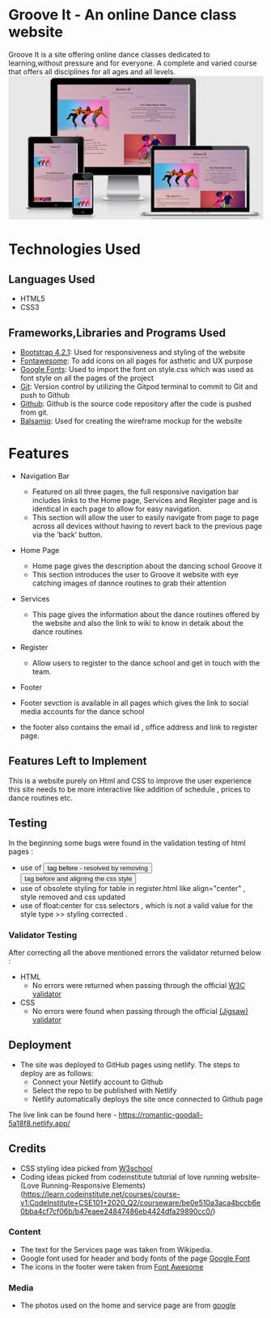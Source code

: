 # Groove It - An online Dance class website
Groove It is a site offering online dance classes dedicated to learning,without pressure and for everyone. A complete and varied course that offers all disciplines for all ages and all levels.
![Responsice Mockup](https://github.com/titiksha3006/codeinstitute-usercentricproject/blob/master/assets/images/preview-grooveit.PNG)

# Technologies Used
## Languages Used
- HTML5
- CSS3
## Frameworks,Libraries and Programs Used
- [Bootstrap 4.2.1](https://getbootstrap.com/docs/4.2/getting-started/introduction/):
   Used for responsiveness and styling of the website
- [Fontawesome](https://fontawesome.com/v5.15/icons?d=gallery&p=2&q=facebook&m=free):
   To add icons on all pages for asthetic and UX purpose
- [Google Fonts](https://fonts.google.com/):
   Used to import the font on style.css which was used as font style on all the pages of the project
- [Git](https://git-scm.com/docs):
   Version control by utilizing the Gitpod terminal to commit to Git and push to Github
- [Github](https://github.com/):
   Github is the source code repository after the code is pushed from git.
- [Balsamiq](https://balsamiq.com/wireframes/desktop/#):
   Used for creating the wireframe mockup for the website

# Features
* Navigation Bar
   * Featured on all three pages, the full responsive navigation bar includes links to the Home page, Services and Register page and is identical in each page to allow for easy navigation.
   * This section will allow the user to easily navigate from page to page across all devices      without having to revert back to the previous page via the ‘back’ button.

* Home Page
  * Home page gives the description about the dancing school Groove it
  * This section introduces the user to Groove it website with eye catching images of dannce routines to grab their attention

* Services
  * This page gives the information about the dance routines offered by the website and also the link to wiki to know in detaik about the dance routines

* Register
  * Allow users to register to the dance school and get in touch with the team.

* Footer
 * Footer sevction is available in all pages which gives the link to social media accounts for the dance school
 * the footer also contains the email id , office address and link to register page.


## Features Left to Implement
  This is a website purely on Html and CSS to improve the user experience this site needs to be more interactive like addition of schedule , prices to dance routines etc.

## Testing 
In the beginning some bugs were found in the validation testing of html pages :
* use of <button> tag before <a> - resolved by removing <button> tag before <a> and aligning the css style
* use of obsolete styling for table in register.html like align="center" , style removed and css updated
* use of float:center for css selectors , which is not a valid value for the style type >> styling corrected .
### Validator Testing 
After correcting all the above mentioned errors the validator returned below :
- HTML
  - No errors were returned when passing through the official [W3C validator](https://validator.w3.org/nu/?doc=https%3A%2F%2Fcode-institute-org.github.io%2Flove-running-2.0%2Findex.html)
- CSS
  - No errors were found when passing through the official [(Jigsaw) validator](https://jigsaw.w3.org/css-validator/validator?uri=https%3A%2F%2Fvalidator.w3.org%2Fnu%2F%3Fdoc%3Dhttps%253A%252F%252Fcode-institute-org.github.io%252Flove-running-2.0%252Findex.html&profile=css3svg&usermedium=all&warning=1&vextwarning=&lang=en#css)

## Deployment

- The site was deployed to GitHub pages using netlify. The steps to deploy are as follows: 
  - Connect your Netlify account to Github
  - Select the repo to be published with Netlify
  - Netlify automatically deploys the site once connected to Github page
   

The live link can be found here - https://romantic-goodall-5a18f8.netlify.app/

## Credits 
 - CSS styling idea picked from [W3school](https://www.w3schools.com/)
 - Coding ideas picked from codeinstitute tutorial of love running website-(Love Running-Responsive Elements)(https://learn.codeinstitute.net/courses/course-v1:CodeInstitute+CSE101+2020_Q2/courseware/be0e510a3aca4bccb6e0bba4cf7cf06b/b47eaee24847486eb4424dfa29890cc0/)
 
### Content 

- The text for the Services page was taken from Wikipedia.
- Google font used for header and body fonts of the page [Google Font](https://fonts.google.com/)
- The icons in the footer were taken from [Font Awesome](https://fontawesome.com/)

### Media

- The photos used on the home and service page are from [google](www.google.com)



